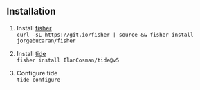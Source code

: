 Installation
---

1. Install [fisher](https://github.com/jorgebucaran/fisher)  
`curl -sL https://git.io/fisher | source && fisher install jorgebucaran/fisher`  

2. Install [tide](https://github.com/IlanCosman/tide)  
`fisher install IlanCosman/tide@v5`  

3. Configure tide  
`tide configure`  

